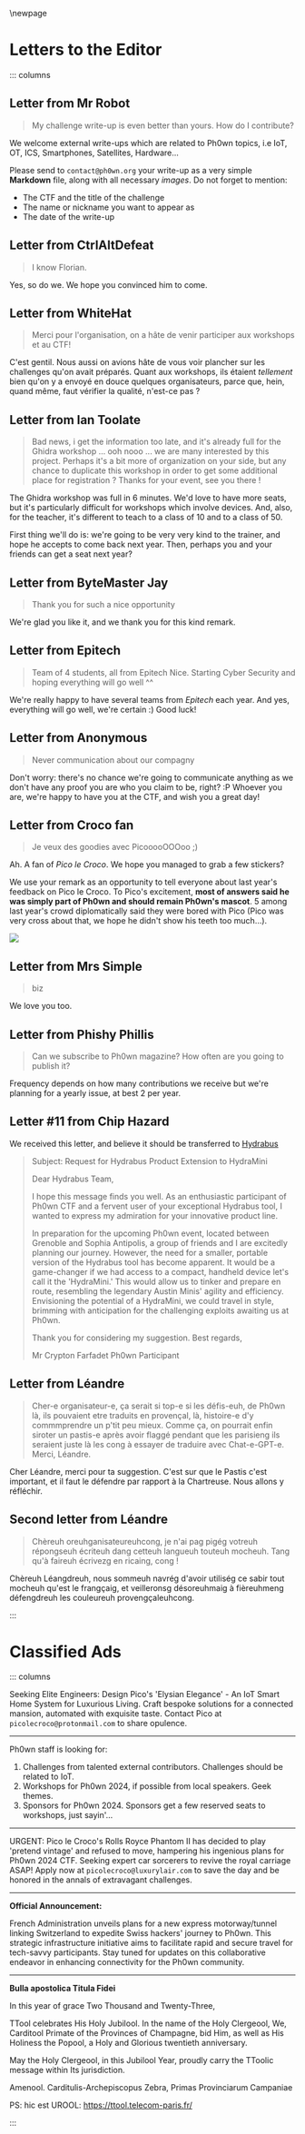 \newpage

# Letters to the Editor

::: columns

## Letter from Mr Robot

> My challenge write-up is even better than yours. How do I contribute?

We welcome external write-ups which are related to Ph0wn topics, i.e IoT, OT, ICS, Smartphones, Satellites, Hardware...

Please send to `contact@ph0wn.org` your write-up as a very simple **Markdown** file, along with all necessary *images*. Do not forget to mention:

- The CTF and the title of the challenge
- The name or nickname you want to appear as
- The date of the write-up

## Letter from CtrlAltDefeat

> I know Florian.

Yes, so do we. We hope you convinced him to come.

## Letter from WhiteHat

> Merci pour l'organisation, on a hâte de venir participer aux workshops et au CTF!

C'est gentil. Nous aussi on avions hâte de vous voir plancher sur les challenges qu'on avait préparés. Quant aux workshops, ils étaient *tellement* bien qu'on y a envoyé en douce quelques organisateurs, parce que, hein, quand même, faut vérifier la qualité, n'est-ce pas ?

## Letter from Ian Toolate

> Bad news, i get the information too late, and it's already full for the Ghidra workshop ... ooh nooo ... we are many interested by this project. Perhaps it's a bit more of organization on your side, but any chance to duplicate this workshop in order to get some additional place for registration ? Thanks for your event, see you there !

The Ghidra workshop was full in 6 minutes. We'd love to have more seats, but it's particularly difficult for workshops which involve devices. And, also, for the teacher, it's different to teach to a class of 10 and to a class of 50.

First thing we'll do is: we're going to be very very kind to the trainer, and hope he accepts to come back next year. Then, perhaps you and your friends can get a seat next year?

## Letter from ByteMaster Jay

> Thank you for such a nice opportunity 

We're glad you like it, and we thank you for this kind remark.

## Letter from Epitech

> Team of 4 students, all from Epitech Nice. Starting Cyber Security and hoping everything will go well ^^

We're really happy to have several teams from *Epitech* each year. 
And yes, everything will go well, we're certain :) Good luck!

## Letter from Anonymous

> Never communication about our compagny

Don't worry: there's no chance we're going to communicate anything as we don't have any proof you are who you claim to be, right? :P Whoever you are, we're happy to have you at the CTF, and wish you a great day!

## Letter from Croco fan

> Je veux des goodies avec PicooooOOOoo ;)

Ah. A fan of *Pico le Croco*. We hope you managed to grab a few stickers?

We use your remark as an opportunity to tell everyone about last year's feedback on Pico le Croco. To Pico's excitement, **most of answers said he was simply part of Ph0wn and should remain Ph0wn's mascot**. 5 among last year's crowd diplomatically said they were bored with Pico (Pico was very cross about that, we hope he didn't show his teeth too much...).

![](./images/pico.png)

## Letter from Mrs Simple

> biz

We love you too.

## Letter from Phishy Phillis

> Can we subscribe to Ph0wn magazine? How often are you going to publish it?

Frequency depends on how many contributions we receive but we're planning for a yearly issue, at best 2 per year.

## Letter #11 from Chip Hazard

We received this letter, and believe it should be transferred to [Hydrabus](https://hydrabus.com)

>Subject: Request for Hydrabus Product Extension to HydraMini
>
>Dear Hydrabus Team,
>
>I hope this message finds you well. As an enthusiastic participant of Ph0wn CTF and a fervent user of your exceptional Hydrabus tool, I wanted to express my admiration for your innovative product line.
>
>In preparation for the upcoming Ph0wn event, located between Grenoble and Sophia Antipolis, a group of friends and I are excitedly planning our journey. However, the need for a smaller, portable version of the Hydrabus tool has become apparent. It would be a game-changer if we had access to a compact, handheld device let's call it the 'HydraMini.' This would allow us to tinker and prepare en route, resembling the legendary Austin Minis' agility and efficiency.
>Envisioning the potential of a HydraMini, we could travel in style, brimming with anticipation for the challenging exploits awaiting us at Ph0wn. 
>
>Thank you for considering my suggestion. 
>Best regards,
>
>Mr Crypton Farfadet
>Ph0wn Participant

## Letter from Léandre


> Cher-e organisateur-e, ça serait si top-e si les défis-euh, de Ph0wn là, ils pouvaient etre traduits en provençal, là, histoire-e d'y commmprendre un p'tit peu mieux. Comme ça, on pourrait enfin siroter un pastis-e après avoir flaggé pendant que les parisieng ils seraient juste là les cong à essayer de traduire avec Chat-e-GPT-e. Merci, Léandre.

Cher Léandre, merci pour ta suggestion. C'est sur que le Pastis c'est important, et il faut le défendre par rapport à la Chartreuse. Nous allons y réfléchir.

## Second letter from Léandre

> Chèreuh oreuhganisateureuhcong, je n'ai pag pigég votreuh répongseuh écriteuh dang cetteuh langueuh touteuh mocheuh. Tang qu'à faireuh écrivezg en ricaing, cong !

Chèreuh Léangdreuh, nous sommeuh navrég d'avoir utiliség ce sabir tout mocheuh qu'est le frangçaig, et veilleronsg désoreuhmaig à fièreuhmeng défengdreuh les couleureuh provengçaleuhcong.


:::

# Classified Ads

::: columns

Seeking Elite Engineers: Design Pico's 'Elysian Elegance' - An IoT Smart Home System for Luxurious Living. Craft bespoke solutions for a connected mansion, automated with exquisite taste. Contact Pico at `picolecroco@protonmail.com` to share opulence.

---

Ph0wn staff is looking for:

1. Challenges from talented external contributors. Challenges should be related to IoT.
2. Workshops for Ph0wn 2024, if possible from local speakers. Geek themes.
3. Sponsors for Ph0wn 2024. Sponsors get a few reserved seats to workshops, just sayin'...

---

URGENT: Pico le Croco's Rolls Royce Phantom II has decided to play 'pretend vintage' and refused to move, hampering his ingenious plans for Ph0wn 2024 CTF. Seeking expert car sorcerers to revive the royal carriage ASAP! Apply now at `picolecroco@luxurylair.com` to save the day and be honored in the annals of extravagant challenges.

---

**Official Announcement:**

French Administration unveils plans for a new express motorway/tunnel linking Switzerland to expedite Swiss hackers' journey to Ph0wn. This strategic infrastructure initiative aims to facilitate rapid and secure travel for tech-savvy participants. Stay tuned for updates on this collaborative endeavor in enhancing connectivity for the Ph0wn community.

---

**Bulla apostolica Titula Fidei**

In this year of grace Two Thousand and Twenty-Three,

TTool celebrates His Holy Jubilool. In the name of the Holy Clergeool, We, Carditool Primate of the Provinces of Champagne, bid Him, as well as His Holiness the Popool, a Holy and Glorious twentieth anniversary.

May the Holy Clergeool, in this Jubilool Year, proudly carry the TToolic message within Its jurisdiction.

Amenool.
Carditulis-Archepiscopus Zebra,
Primas Provinciarum Campaniae

PS: hic est UROOL: https://ttool.telecom-paris.fr/

:::
